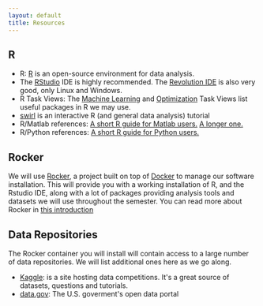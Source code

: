 ```yaml
---
layout: default
title: Resources
---
```


R
------
* R: [R](http://www.r-project.org) is an open-source environment for data analysis.  
* The [RStudio](http://www.rstudio.com/ide) IDE is highly recommended. The [Revolution IDE](http://www.revolutionanalytics.com/academic-and-public-service-programs) is also very good, only Linux and Windows.  
* R Task Views: The [Machine Learning](http://cran.r-project.org/web/views/MachineLearning.html) and [Optimization](http://cran.r-project.org/web/views/Optimization.html) Task Views list useful packages in R we may use.  
* [swirl](http://swirlstats.com/) is an interactive R (and general data analysis) tutorial  
* R/Matlab references: [A short R guide for Matlab users.](http://mathesaurus.sourceforge.net/octave-r.html) [A longer one.](http://cran.r-project.org/doc/contrib/Hiebeler-matlabR.pdf)  
* R/Python references: [A short R guide for Python users.](http://mathesaurus.sourceforge.net/r-numpy.html)  

Rocker
------

We will use [Rocker](https://github.com/rocker-org/rocker), a project built on top of
[Docker](https://www.docker.com/) to manage our software installation. This will provide you with a working installation of R, and the Rstudio IDE, along with a lot
of packages providing analysis tools and datasets we will use throughout the semester. You
can read more about Rocker in [this introduction](http://dirk.eddelbuettel.com/blog/2014/10/23/)

Data Repositories
---------------

The Rocker container you will install will contain access to a large number of data repositories.
We will list additional ones here as we go along.

* [Kaggle](http://www.kaggle.com/): is a site hosting data competitions. It's a great source of
datasets, questions and tutorials.
* [data.gov](http://www.data.gov/): The U.S. goverment's open data portal

